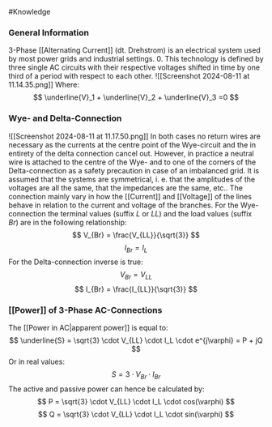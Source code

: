 #Knowledge 
### General Information
3-Phase [[Alternating Current]] (dt. Drehstrom) is an electrical system used by most power grids and industrial settings. 0. This technology is defined by three single AC circuits with their respective voltages shifted in time by one third of a period with respect to each other. 
![[Screenshot 2024-08-11 at 11.14.35.png]]
Where:
$$
\underline{V}_1 + \underline{V}_2 + \underline{V}_3  =0
$$
### Wye- and Delta-Connection
![[Screenshot 2024-08-11 at 11.17.50.png]]
In both cases no return wires are necessary as the currents at the centre point of the Wye-circuit and the in entirety of the delta connection cancel out. However, in practice a neutral wire is attached to the centre of the Wye- and to one of the corners of the Delta-connection as a safety precaution in case of an imbalanced grid. It is assumed that the systems are symmetrical, i. e. that the amplitudes of the voltages are all the same, that the impedances are the same, etc..
The connection mainly vary in how the [[Current]] and [[Voltage]] of the lines behave in relation to the current and voltage of the branches. For the Wye-connection the terminal values (suffix $L$ or $LL$) and the load values (suffix $Br$) are in the following relationship: 
$$
V_{Br} = \frac{V_{LL}}{\sqrt{3}}
$$
$$
I_{Br} = I_{L}
$$
For the Delta-connection inverse is true: 
$$
V_{Br} = V_{LL}
$$
$$
I_{Br} = \frac{I_{LL}}{\sqrt{3}}
$$
### [[Power]] of 3-Phase AC-Connections
The [[Power in AC|apparent power]] is equal to: 
$$
\underline{S} = \sqrt{3} \cdot V_{LL} \cdot I_L \cdot e^{j\varphi} = P + jQ
$$
Or in real values: 
$$
S = 3 \cdot V_{Br} \cdot I_{Br}
$$
The active and passive power can hence be calculated by: 
$$
P = \sqrt{3} \cdot V_{LL} \cdot I_L \cdot cos(\varphi)
$$
$$
Q = \sqrt{3} \cdot V_{LL} \cdot I_L \cdot sin(\varphi)
$$